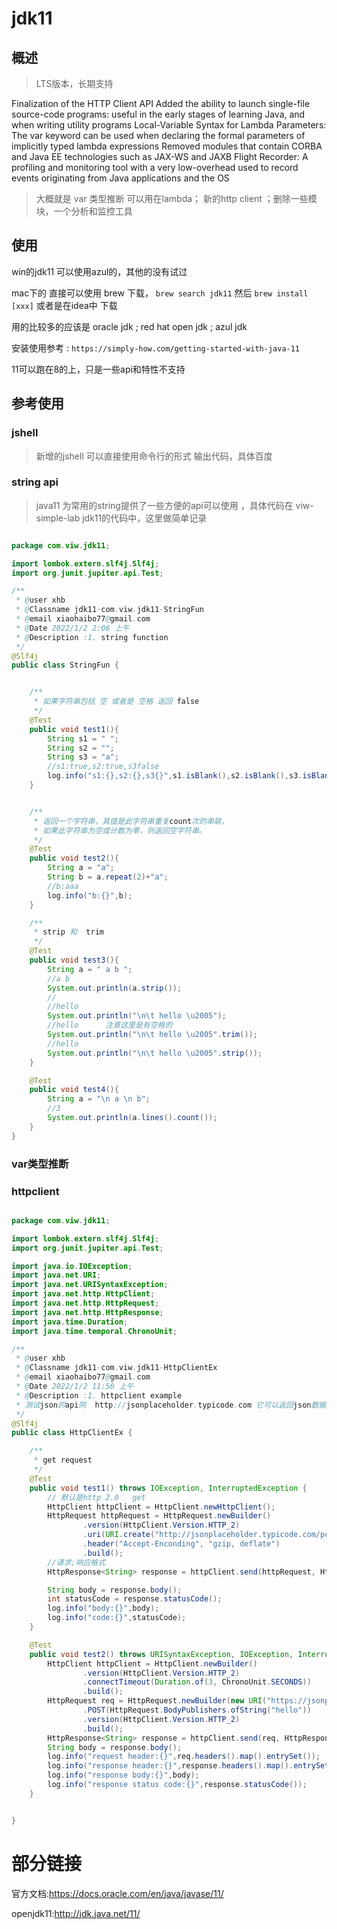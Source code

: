
# jdk11


## 概述

> LTS版本，长期支持


Finalization of the HTTP Client API
Added the ability to launch single-file source-code programs: useful in the early stages of learning Java, and when writing utility programs
Local-Variable Syntax for Lambda Parameters: The var keyword can be used when declaring the formal parameters of implicitly typed lambda expressions
Removed modules that contain CORBA and Java EE technologies such as JAX-WS and JAXB
Flight Recorder: A profiling and monitoring tool with a very low-overhead used to record events originating from Java applications and the OS

> 大概就是 var 类型推断 可以用在lambda； 新的http client ；删除一些模块，一个分析和监控工具




## 使用

win的jdk11 可以使用azul的，其他的没有试过

mac下的 直接可以使用 brew 下载， `brew search jdk11` 然后 `brew install [xxx]`
或者是在idea中 下载 

用的比较多的应该是 oracle jdk ; red hat open jdk ; azul jdk

安装使用参考
: `https://simply-how.com/getting-started-with-java-11`


11可以跑在8的上，只是一些api和特性不支持

## 参考使用



### jshell

> 新增的jshell 可以直接使用命令行的形式 输出代码，具体百度

### string api

> java11 为常用的string提供了一些方便的api可以使用 ，具体代码在 viw-simple-lab  jdk11的代码中，这里做简单记录


```java

package com.viw.jdk11;

import lombok.extern.slf4j.Slf4j;
import org.junit.jupiter.api.Test;

/**
 * @user xhb
 * @Classname jdk11-com.viw.jdk11-StringFun
 * @email xiaohaibo77@gmail.com
 * @Date 2022/1/2 2:06 上午
 * @Description :1. string function
 */
@Slf4j
public class StringFun {


    /**
     * 如果字符串包括 空 或者是 空格 返回 false
     */
    @Test
    public void test1(){
        String s1 = " ";
        String s2 = "";
        String s3 = "a";
        //s1:true,s2:true,s3false
        log.info("s1:{},s2:{},s3{}",s1.isBlank(),s2.isBlank(),s3.isBlank());
    }


    /**
     * 返回一个字符串，其值是此字符串重复count次的串联。
     * 如果此字符串为空或计数为零，则返回空字符串。
     */
    @Test
    public void test2(){
        String a = "a";
        String b = a.repeat(2)+"a";
        //b:aaa
        log.info("b:{}",b);
    }

    /**
     * strip 和  trim
     */
    @Test
    public void test3(){
        String a = " a b ";
        //a b
        System.out.println(a.strip());
        //
        //hello  
        System.out.println("\n\t hello \u2005");
        //hello      注意这里是有空格的
        System.out.println("\n\t hello \u2005".trim());
        //hello
        System.out.println("\n\t hello \u2005".strip());
    }

    @Test
    public void test4(){
        String a = "\n a \n b";
        //3
        System.out.println(a.lines().count());
    }
}


```



### var类型推断



### httpclient





```java

package com.viw.jdk11;

import lombok.extern.slf4j.Slf4j;
import org.junit.jupiter.api.Test;

import java.io.IOException;
import java.net.URI;
import java.net.URISyntaxException;
import java.net.http.HttpClient;
import java.net.http.HttpRequest;
import java.net.http.HttpResponse;
import java.time.Duration;
import java.time.temporal.ChronoUnit;

/**
 * @user xhb
 * @Classname jdk11-com.viw.jdk11-HttpClientEx
 * @email xiaohaibo77@gmail.com
 * @Date 2022/1/2 11:50 上午
 * @Description :1. httpclient example
 * 测试json的api网  http://jsonplaceholder.typicode.com 它可以返回json数据给你
 */
@Slf4j
public class HttpClientEx {

    /**
     * get request
     */
    @Test
    public void test1() throws IOException, InterruptedException {
        // 默认是http 2.0   get
        HttpClient httpClient = HttpClient.newHttpClient();
        HttpRequest httpRequest = HttpRequest.newBuilder()
                .version(HttpClient.Version.HTTP_2)
                .uri(URI.create("http://jsonplaceholder.typicode.com/posts/1"))
                .header("Accept-Enconding", "gzip, deflate")
                .build();
        //请求;响应格式
        HttpResponse<String> response = httpClient.send(httpRequest, HttpResponse.BodyHandlers.ofString());

        String body = response.body();
        int statusCode = response.statusCode();
        log.info("body:{}",body);
        log.info("code:{}",statusCode);
    }

    @Test
    public void test2() throws URISyntaxException, IOException, InterruptedException {
        HttpClient httpClient = HttpClient.newBuilder()
                .version(HttpClient.Version.HTTP_2)
                .connectTimeout(Duration.of(3, ChronoUnit.SECONDS))
                .build();
        HttpRequest req = HttpRequest.newBuilder(new URI("https://jsonplaceholder.typicode.com/posts"))
                .POST(HttpRequest.BodyPublishers.ofString("hello"))
                .version(HttpClient.Version.HTTP_2)
                .build();
        HttpResponse<String> response = httpClient.send(req, HttpResponse.BodyHandlers.ofString());
        String body = response.body();
        log.info("request header:{}",req.headers().map().entrySet());
        log.info("response header:{}",response.headers().map().entrySet());
        log.info("response body:{}",body);
        log.info("response status code:{}",response.statusCode());
    }


}


```








# 部分链接

官方文档:https://docs.oracle.com/en/java/javase/11/

openjdk11:http://jdk.java.net/11/

